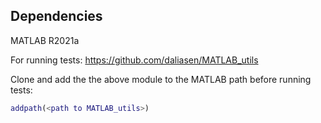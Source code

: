 ## Dependencies

MATLAB R2021a

For running tests:
https://github.com/daliasen/MATLAB_utils

Clone and add the the above module to the MATLAB path before running tests:

```matlab
addpath(<path to MATLAB_utils>)
```